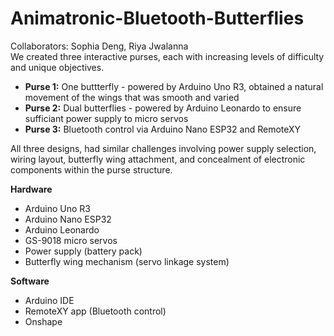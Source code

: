 # Animatronic-Bluetooth-Butterflies  
Collaborators: Sophia Deng, Riya Jwalanna  
We created three interactive purses, each with increasing levels of difficulty and unique objectives.
  
 - **Purse 1:** One buttterfly - powered by Arduino Uno R3, obtained a natural movement of the wings that was smooth and varied
 - **Purse 2:** Dual butterflies - powered by Arduino Leonardo to ensure sufficiant power supply to micro servos 
 - **Purse 3:** Bluetooth control via Arduino Nano ESP32 and RemoteXY
  
 All three designs, had similar challenges involving power supply selection, wiring layout, butterfly wing attachment, and concealment of electronic components within the purse structure.

  **Hardware**  
 - Arduino Uno R3
 - Arduino Nano ESP32  
 - Arduino Leonardo  
 - GS-9018 micro servos   
 - Power supply (battery pack)  
 - Butterfly wing mechanism (servo linkage system)  

 **Software**  
 - Arduino IDE  
 - RemoteXY app (Bluetooth control)  
 - Onshape  
